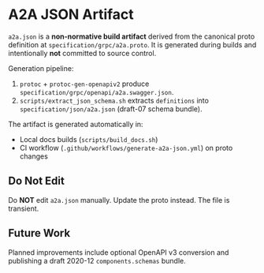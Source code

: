 # A2A JSON Artifact

`a2a.json` is a **non-normative build artifact** derived from the canonical proto definition at `specification/grpc/a2a.proto`. It is generated during builds and intentionally **not** committed to source control.

Generation pipeline:

1. `protoc` + `protoc-gen-openapiv2` produce `specification/grpc/openapi/a2a.swagger.json`.
2. `scripts/extract_json_schema.sh` extracts `definitions` into `specification/json/a2a.json` (draft-07 schema bundle).

The artifact is generated automatically in:

- Local docs builds (`scripts/build_docs.sh`)
- CI workflow (`.github/workflows/generate-a2a-json.yml`) on proto changes

## Do Not Edit

Do **NOT** edit `a2a.json` manually. Update the proto instead. The file is transient.

## Future Work

Planned improvements include optional OpenAPI v3 conversion and publishing a draft 2020-12 `components.schemas` bundle.
